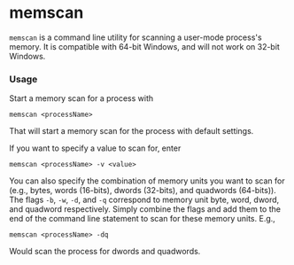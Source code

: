 memscan
=======

`memscan` is a command line utility for scanning a user-mode process's memory. It is compatible with 64-bit Windows, and will not work on 32-bit Windows. 

### Usage

Start a memory scan for a process with 

`memscan <processName>`

That will start a memory scan for the process with default settings.

If you want to specify a value to scan for, enter

`memscan <processName> -v <value>`

You can also specify the combination of memory units you want to scan for (e.g., bytes, words (16-bits), dwords (32-bits), and quadwords (64-bits)). The flags `-b`, `-w`, `-d`, and `-q` correspond to memory unit byte, word, dword, and quadword respectively. Simply combine the flags and add them to the end of the command line statement to scan for these memory units. E.g., 

`memscan <processName> -dq`

Would scan the process for dwords and quadwords.
